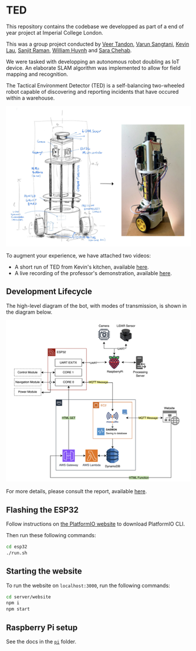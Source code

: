 # TED

This repository contains the codebase we developped as part of a end of year project at Imperial College London.

This was a group project conducted by [Veer Tandon](https://www.linkedin.com/in/veer-tandon-b882381a9/), [Varun Sangtani](https://www.linkedin.com/in/varun-sangtani/), [Kevin Lau](https://www.linkedin.com/in/kevinlau01/), [Sanjit Raman](https://www.linkedin.com/in/sanjitraman/), [William Huynh](https://www.linkedin.com/in/wh691/) and [Sara Chehab](https://www.linkedin.com/in/sarachehab/).

We were tasked with developping an autonomous robot doubling as IoT device.
An elaborate SLAM algorithm was implemented to allow for field mapping and recognition.

The Tactical Environment Detector (TED) is a self-balancing two-wheeled robot capable of discovering and reporting incidents that have occured within a warehouse.

![TOD The autonomous robot](./images/TOD-robot.png)

To augment your experience, we have attached two videos:
* A short run of TED from Kevin's kitchen, available [here](https://youtu.be/uRm12rrl6rE).
* A live recording of the professor's demonstration, available [here](https://youtu.be/qnesSsMQPao).

## Development Lifecycle

The high-level diagram of the bot, with modes of transmission, is shown in the diagram below.

![Architecture Diagram](./images/TOD-diagram.png)

For more details, please consult the report, available [here](https://github.com/TorturedEngineersDept/BalanceBot/blob/main/TOD-report.pdf).

## Flashing the ESP32

Follow instructions on [the PlatformIO website](https://platformio.org/install/cli)
to download PlatformIO CLI.

Then run these following commands:

```bash
cd esp32
./run.sh
```

## Starting the website

To run the website on `localhost:3000`, run the following commands:

```bash
cd server/website
npm i
npm start
```

## Raspberry Pi setup

See the docs in the [`pi`](pi) folder.